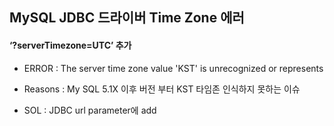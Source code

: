 ## MySQL JDBC 드라이버 Time Zone 에러


#### ‘?serverTimezone=UTC’ 추가


- ERROR : The server time zone value 'KST' is unrecognized or represents

- Reasons : My SQL 5.1X 이후 버전 부터 KST 타임존 인식하지 못하는 이슈

- SOL : JDBC url parameter에 add

